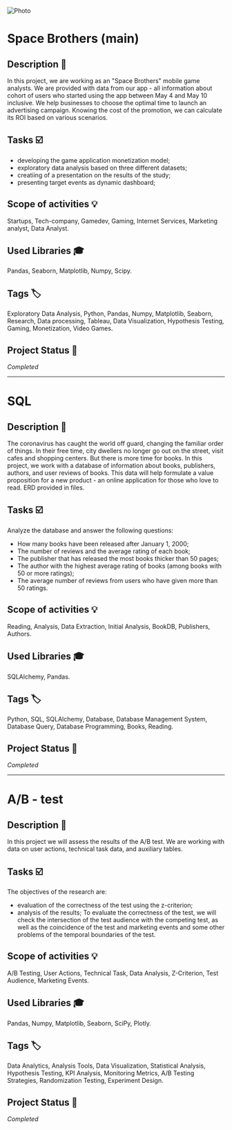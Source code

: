 ![Photo](sb_001.jpg)
# Space Brothers (main)
## Description :key:
In this project, we are working as an "Space Brothers" mobile game analysts. We are provided with data from our app - all information about cohort of users who started using the app between May 4 and May 10 inclusive.
We help businesses to choose the optimal time to launch an advertising campaign. Knowing the cost of the promotion, we can calculate its ROI based on various scenarios.
  
## Tasks :ballot_box_with_check:
- developing the game application monetization model;
- exploratory data analysis based on three different datasets;
- creatiing of a presentation on the results of the study;
- presenting target events as dynamic dashboard;

## Scope of activities :bulb:
Startups, Tech-company, Gamedev, Gaming, Internet Services, Marketing analyst, Data Analyst.


## Used Libraries :mortar_board:
Pandas, Seaborn, Matplotlib, Numpy, Scipy.


## Tags :label:
Exploratory Data Analysis, Python, Pandas, Numpy, Matplotlib, Seaborn, Research, Data processing, Tableau, Data Visualization, Hypothesis Testing, Gaming, Monetization, Video Games.


## Project Status :black_square_button:
_Completed_ 
________________________________________
# SQL
## Description :key:
The coronavirus has caught the world off guard, changing the familiar order of things. In their free time, city dwellers no longer go out on the street, visit cafes and shopping centers. But there is more time for books. In this project, we work with a database of information about books, publishers, authors, and user reviews of books. This data will help formulate a value proposition for a new product - an online application for those who love to read. ERD provided in files.

## Tasks :ballot_box_with_check:
Analyze the database and answer the following questions:
- How many books have been released after January 1, 2000;
- The number of reviews and the average rating of each book;
- The publisher that has released the most books thicker than 50 pages;
- The author with the highest average rating of books (among books with 50 or more ratings);
- The average number of reviews from users who have given more than 50 ratings.

## Scope of activities :bulb:
Reading, Analysis, Data Extraction, Initial Analysis, BookDB, Publishers, Authors.

## Used Libraries :mortar_board:
SQLAlchemy, Pandas.

## Tags :label:
Python, SQL, SQLAlchemy, Database, Database Management System, Database Query, Database Programming, Books, Reading.

## Project Status :black_square_button:
_Completed_ 
________________________________________
# A/B - test
## Description :key:
In this project we will assess the results of the A/B test. We are working with data on user actions, technical task data, and auxiliary tables.

## Tasks :ballot_box_with_check:
The objectives of the research are:
- evaluation of the correctness of the test using the z-criterion;
- analysis of the results;
To evaluate the correctness of the test, we will check the intersection of the test audience with the competing test, as well as the coincidence of the test and marketing events and some other problems of the temporal boundaries of the test.


## Scope of activities :bulb:
A/B Testing, User Actions, Technical Task, Data Analysis, Z-Criterion, Test Audience, Marketing Events.


## Used Libraries :mortar_board:
Pandas, Numpy, Matplotlib, Seaborn, SciPy, Plotly.


## Tags :label:
Data Analytics, Analysis Tools, Data Visualization, Statistical Analysis, Hypothesis Testing, KPI Analysis, Monitoring Metrics, A/B Testing Strategies, Randomization Testing, Experiment Design.

## Project Status :black_square_button:
_Completed_ 
